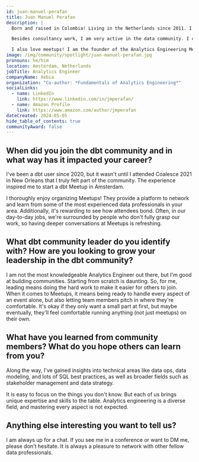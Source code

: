 ```yaml
---
id: juan-manuel-perafan
title: Juan Manuel Perafan
description: |
  Born and raised in Colombia! Living in the Netherlands since 2011. I've been working in the realm of analytics since 2017, focusing on Analytics Engineering, dbt, SQL, data governance, and business intelligence (BI). 

  Besides consultancy work, I am very active in the data community. I co-authored the book *Fundamentals of Analytics Engineering* and have spoken at various conferences and meetups worldwide, including <a href="https://coalesce.getdbt.com/" rel="noopener noreferrer" target="_blank">Coalesce</a>, Linux Foundation OS Summit, Big Data Summit Warsaw, Dutch Big Data Expo, and Developer Week Latin America.

  I also love meetups! I am the founder of the Analytics Engineering Meetup and co-founder of the <a href="https://www.meetup.com/amsterdam-dbt-meetup/" rel="noopener noreferrer" target="_blank">Netherlands dbt Meetup</a>.
image: /img/community/spotlight/juan-manuel-perafan.jpg
pronouns: he/him
location: Amsterdam, Netherlands
jobTitle: Analytics Engineer
companyName: Xebia
organization: "Co-author: *Fundamentals of Analytics Engineering*"
socialLinks:
  - name: LinkedIn
    link: https://www.linkedin.com/in/jmperafan/
  - name: Amazon Profile
    link: https://www.amazon.com/author/jmperafan
dateCreated: 2024-05-05
hide_table_of_contents: true
communityAward: false
---
```


## When did you join the dbt community and in what way has it impacted your career?

I've been a dbt user since 2020, but it wasn't until I attended Coalesce 2021 in New Orleans that I truly felt part of the community. The experience inspired me to start a dbt Meetup in Amsterdam.

I thoroughly enjoy organizing Meetups! They provide a platform to network and learn from some of the most experienced data professionals in your area. Additionally, it's rewarding to see how attendees bond. Often, in our day-to-day jobs, we're surrounded by people who don't fully grasp our work, so having deeper conversations at Meetups is refreshing.

## What dbt community leader do you identify with? How are you looking to grow your leadership in the dbt community?

I am not the most knowledgeable Analytics Engineer out there, but I'm good at building communities. Starting from scratch is daunting. So, for me, leading means doing the hard work to make it easier for others to join. When it comes to Meetups, it means being ready to handle every aspect of an event alone, but also letting team members pitch in where they're comfortable. It's okay if they only want a small part at first, but maybe eventually, they'll feel comfortable running anything (not just meetups) on their own.

## What have you learned from community members? What do you hope others can learn from you?

Along the way, I've gained insights into technical areas like data ops, data modeling, and lots of SQL best practices, as well as broader fields such as stakeholder management and data strategy.

It is easy to focus on the things you don't know. But each of us brings unique expertise and skills to the table. Analytics engineering is a diverse field, and mastering every aspect is not expected.

## Anything else interesting you want to tell us?

I am always up for a chat. If you see me in a conference or want to DM me, please don't hesitate. It is always a pleasure to network with other fellow data professionals.

